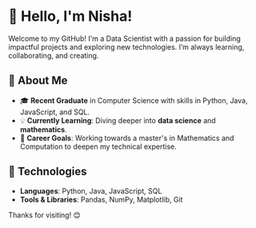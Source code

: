 # 👋 Hello, I'm Nisha!

Welcome to my GitHub! I'm a  Data Scientist with a passion for building impactful projects and exploring new technologies. I’m always learning, collaborating, and creating.

## 🚀 About Me
- 🎓 **Recent Graduate** in Computer Science with skills in Python, Java, JavaScript, and SQL.
- 💡 **Currently Learning**: Diving deeper into **data science** and **mathematics**.
- 🎯 **Career Goals**: Working towards a master's in Mathematics and Computation to deepen my technical expertise.

## 🔧 Technologies
- **Languages**: Python, Java, JavaScript, SQL
- **Tools & Libraries**: Pandas, NumPy, Matplotlib, Git

Thanks for visiting! 😊
